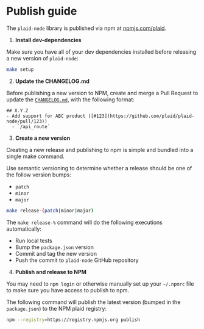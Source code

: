 # Publish guide

The `plaid-node` library is published via npm at [npmjs.com/plaid][1].

1. **Install dev-dependencies**

Make sure you have all of your dev dependencies installed before releasing a
new version of `plaid-node`:

```bash
make setup
```

2. **Update the CHANGELOG.md**

Before publishing a new version to NPM, create and merge a Pull Request to
update the [`CHANGELOG.md`][2], with the following format:

```
## X.Y.Z
- Add support for ABC product ([#123](https://github.com/plaid/plaid-node/pull/123))
  - `/api_route`
```

3. **Create a new version**

Creating a new release and publishing to npm is simple and bundled into a
single make command.

Use semantic versioning to determine whether a release should be one of the
follow version bumps:
- `patch`
- `minor`
- `major`

```bash
make release-(patch|minor|major)
```

The `make release-%` command will do the following executions automatically:
- Run local tests
- Bump the `package.json` version
- Commit and tag the new version
- Push the commit to `plaid-node` GitHub repository


4. **Publish and release to NPM**

You may need to `npm login` or otherwise manually set up your `~/.npmrc` file to
make sure you have access to publish to npm.

The following command will publish the latest version (bumped in the `package.json`)
to the NPM plaid registry:

```bash
npm --registry=https://registry.npmjs.org publish
```


[1]: https://www.npmjs.com/package/plaid
[2]: https://github.com/plaid/plaid-node/blob/master/CHANGELOG.md
